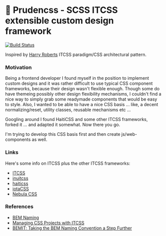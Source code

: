 # :eagle: Prudencss - SCSS ITCSS extensible custom design framework

[![Build Status](https://travis-ci.com/prudencss/scss.svg?branch=master)](https://travis-ci.com/prudencss/scss)

Inspired by [Harry Roberts](https://csswizardry.com/) ITCSS paradigm/CSS architectural pattern.

### Motivation

Being a frontend developer I found myself in the position to implement custom designs and it was rather difficult to use
typical CSS component frameworks, because their design wasn't flexible enough.
Though some do have themeing possibly other design flexibility mechanisms, I couldn't find a nice way to simply grab
some readymade components that would be easy to style.
Also, I wanted to be able to have a nice CSS basis ... like, a decent normalizing/reset, utility classes, reusable mechanisms etc ...

Googling around I found HaitiCSS and some other ITCSS frameworks, forked it ... and adapted it somewhat.
Now there you go.

I'm trying to develop this CSS basis first and then create js/web-components as well.

### Links

Here's some info on ITCSS plus the other ITCSS frameworks:

* [ITCSS](http://itcss.io/)
* [inuitcss](https://github.com/inuitcss/inuitcss)
* [haiticss](https://haiticss.io/)
* [iotaCSS](https://www.iotacss.com/)
* [Nebula CSS](http://rbrtsmith.com/nebula-css/)

### References

* [BEM Naming](http://getbem.com/naming/)
* [Managing CSS Projects with ITCSS](https://www.youtube.com/watch?v=1OKZOV-iLj4&feature=youtu.be)
* [BEMIT: Taking the BEM Naming Convention a Step Further](https://csswizardry.com/2015/08/bemit-taking-the-bem-naming-convention-a-step-further/)
